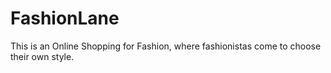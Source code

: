 # FashionLane
This is an Online Shopping for Fashion, where fashionistas come to choose their own style.
